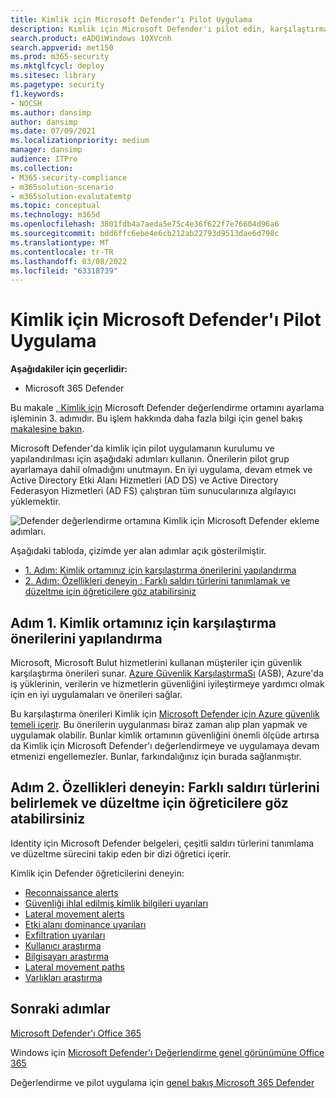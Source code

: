 ```yaml
---
title: Kimlik için Microsoft Defender'ı Pilot Uygulama
description: Kimlik için Microsoft Defender'ı pilot edin, karşılaştırma ayarlayın, uyumlu çalışma, kimlik bilgilerinin güvenliği ihlal edildi, esnaf hareketi, etki alanı dominasyonu ve sızıntı uyarıları hakkında öğreticiler edin.
search.product: eADQiWindows 10XVcnh
search.appverid: met150
ms.prod: m365-security
ms.mktglfcycl: deploy
ms.sitesec: library
ms.pagetype: security
f1.keywords:
- NOCSH
ms.author: dansimp
author: dansimp
ms.date: 07/09/2021
ms.localizationpriority: medium
manager: dansimp
audience: ITPro
ms.collection:
- M365-security-compliance
- m365solution-scenario
- m365solution-evalutatemtp
ms.topic: conceptual
ms.technology: m365d
ms.openlocfilehash: 3801fdb4a7aeda5e75c4e36f622f7e76604d96a6
ms.sourcegitcommit: bdd6ffc6ebe4e6cb212ab22793d9513dae6d798c
ms.translationtype: MT
ms.contentlocale: tr-TR
ms.lasthandoff: 03/08/2022
ms.locfileid: "63318739"
---
```

# <a name="pilot-microsoft-defender-for-identity"></a>Kimlik için Microsoft Defender'ı Pilot Uygulama


**Aşağıdakiler için geçerlidir:**
- Microsoft 365 Defender

Bu makale [, Kimlik için](eval-defender-identity-overview.md) Microsoft Defender değerlendirme ortamını ayarlama işleminin 3. adımıdır. Bu işlem hakkında daha fazla bilgi için genel bakış [makalesine bakın](eval-defender-identity-overview.md).

Microsoft Defender'da kimlik için pilot uygulamanın kurulumu ve yapılandırılması için aşağıdaki adımları kullanın. Önerilerin pilot grup ayarlamaya dahil olmadığını unutmayın. En iyi uygulama, devam etmek ve Active Directory Etki Alanı Hizmetleri (AD DS) ve Active Directory Federasyon Hizmetleri (AD FS) çalıştıran tüm sunucularınıza algılayıcı yüklemektir.

![Defender değerlendirme ortamına Kimlik için Microsoft Defender ekleme adımları.](../../media/defender/m365-defender-identity-pilot-steps.png)

Aşağıdaki tabloda, çizimde yer alan adımlar açık gösterilmiştir.

- [1. Adım: Kimlik ortamınız için karşılaştırma önerilerini yapılandırma](#step-1-configure-benchmark-recommendations-for-your-identity-environment)
- [2. Adım: Özellikleri deneyin : Farklı saldırı türlerini tanımlamak ve düzeltme için öğreticilere göz atabilirsiniz ](#step-2-try-out-capabilities--walk-through-tutorials-for-identifying-and-remediating-different-attack-types)

## <a name="step-1-configure-benchmark-recommendations-for-your-identity-environment"></a>Adım 1. Kimlik ortamınız için karşılaştırma önerilerini yapılandırma

Microsoft, Microsoft Bulut hizmetlerini kullanan müşteriler için güvenlik karşılaştırma önerileri sunar. [Azure Güvenlik KarşılaştırmaSı](/security/benchmark/azure/overview) (ASB), Azure'da iş yüklerinin, verilerin ve hizmetlerin güvenliğini iyileştirmeye yardımcı olmak için en iyi uygulamaları ve önerileri sağlar.

Bu karşılaştırma önerileri Kimlik için [Microsoft Defender için Azure güvenlik temeli içerir](/security/benchmark/azure/baselines/defender-for-identity-security-baseline). Bu önerilerin uygulanması biraz zaman alıp plan yapmak ve uygulamak olabilir. Bunlar kimlik ortamının güvenliğini önemli ölçüde artırsa da Kimlik için Microsoft Defender'ı değerlendirmeye ve uygulamaya devam etmenizi engellemezler. Bunlar, farkındalığınız için burada sağlanmıştır.

## <a name="step-2-try-out-capabilities--walk-through-tutorials-for-identifying-and-remediating-different-attack-types"></a>Adım 2. Özellikleri deneyin: Farklı saldırı türlerini belirlemek ve düzeltme için öğreticilere göz atabilirsiniz

Identity için Microsoft Defender belgeleri, çeşitli saldırı türlerini tanımlama ve düzeltme sürecini takip eden bir dizi öğretici içerir.

Kimlik için Defender öğreticilerini deneyin:
- [Reconnaissance alerts](/defender-for-identity/reconnaissance-alerts)
- [Güvenliği ihlal edilmiş kimlik bilgileri uyarıları](/defender-for-identity/compromised-credentials-alerts)
- [Lateral movement alerts](/defender-for-identity/lateral-movement-alerts)
- [Etki alanı dominance uyarıları](/defender-for-identity/domain-dominance-alerts)
- [Exfiltration uyarıları](/defender-for-identity/exfiltration-alerts)
- [Kullanıcı araştırma](/defender-for-identity/investigate-a-user)
- [Bilgisayarı araştırma](/defender-for-identity/investigate-a-computer)
- [Lateral movement paths](/defender-for-identity/investigate-lateral-movement-path)
- [Varlıkları araştırma](/defender-for-identity/investigate-entity)

## <a name="next-steps"></a>Sonraki adımlar

[Microsoft Defender'ı Office 365](eval-defender-office-365-overview.md)

Windows için [Microsoft Defender'ı Değerlendirme genel görünümüne Office 365](eval-defender-office-365-overview.md)

Değerlendirme ve pilot uygulama için [genel bakış Microsoft 365 Defender](eval-overview.md)